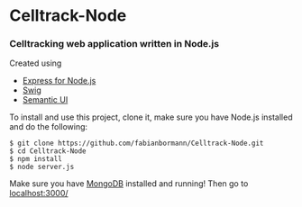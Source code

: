 Celltrack-Node
==============

### Celltracking web application written in Node.js ###

Created using 

* [Express for Node.js](http://expressjs.com/)
* [Swig](http://paularmstrong.github.io/swig/)
* [Semantic UI](http://semantic-ui.com/)

To install and use this project, clone it, make sure you have Node.js installed and do the following:

	$ git clone https://github.com/fabianbormann/Celltrack-Node.git
	$ cd Celltrack-Node
	$ npm install
	$ node server.js

Make sure you have [MongoDB](http://www.mongodb.org/) installed and running!
Then go to [localhost:3000/](localhost:3000/)
